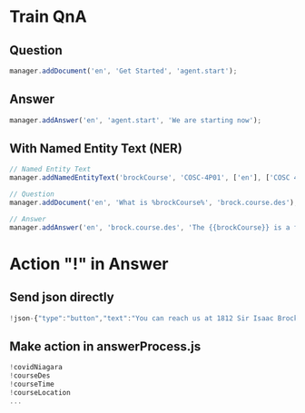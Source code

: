 # Train QnA

## Question
```js
manager.addDocument('en', 'Get Started', 'agent.start');
```
## Answer
```js
manager.addAnswer('en', 'agent.start', 'We are starting now');
```

## With Named Entity Text (NER)
```js
// Named Entity Text
manager.addNamedEntityText('brockCourse', 'COSC-4P01', ['en'], ['COSC 4P01','COSC-4P01','COSC4P01','COSC401','COSC 401']);

// Question
manager.addDocument('en', 'What is %brockCourse%', 'brock.course.des');

// Answer
manager.addAnswer('en', 'brock.course.des', 'The {{brockCourse}} is a fun Course');
```


# Action "!" in Answer

## Send json directly
```js
!json-{"type":"button","text":"You can reach us at 1812 Sir Isaac Brock Way St. Catharines, ON L2S 3A1 Canada","disableInput":false,"options":[{"text":"Open in Google Maps","value":"https://goo.gl/maps/LhZQxd2xQ86LZUAP7","action":"url"}]}
```
## Make action in answerProcess.js
```js
!covidNiagara
!courseDes
!courseTime
!courseLocation
...
```